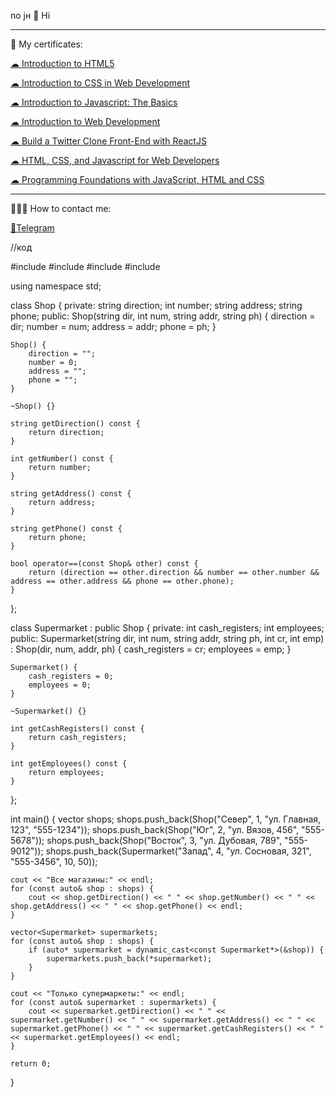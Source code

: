no jн
 👋 Hi
 
---

🔖 My certificates: <p><a href="https://coursera.org/share/641266f14fe2f0ea3710282483673a0c">☁ Introduction to HTML5</a></p> </p>
<p><a href="https://www.coursera.org/account/accomplishments/verify/S3KBB54TCNXJ">☁ Introduction to CSS in Web Development</a></p> </p>
<p><a href="https://www.coursera.org/account/accomplishments/verify/C4M3GL3TLAVC">☁ Introduction to Javascript: The Basics</a></p> </p>
<p><a href="https://www.coursera.org/account/accomplishments/verify/465U9W88MDVT">☁ 
Introduction to Web Development</a></p> </p>
<p><a href="https://www.coursera.org/account/accomplishments/certificate/UR7EYABXDK7U">☁ 
Build a Twitter Clone Front-End with ReactJS</a></p> </p>
<p><a href="https://www.coursera.org/account/accomplishments/verify/8P2JR5YY3C2A">☁ 
HTML, CSS, and Javascript for Web Developers</a></p> </p>
<p><a href="https://www.coursera.org/account/accomplishments/verify/6YJS3J9FTB49">☁ Programming Foundations with JavaScript, HTML and CSS</a></p> </p>

---

👨🏻‍💻 How to contact me: <p><a href="https://t.me/devuejs">💬Telegram</a></p>

//код

#include <iostream>
#include <vector>
#include <algorithm>
#include <string>

using namespace std;

class Shop {
private:
    string direction;
    int number;
    string address;
    string phone;
public:
    Shop(string dir, int num, string addr, string ph) {
        direction = dir;
        number = num;
        address = addr;
        phone = ph;
    }

    Shop() {
        direction = "";
        number = 0;
        address = "";
        phone = "";
    }

    ~Shop() {}

    string getDirection() const {
        return direction;
    }

    int getNumber() const {
        return number;
    }

    string getAddress() const {
        return address;
    }

    string getPhone() const {
        return phone;
    }

    bool operator==(const Shop& other) const {
        return (direction == other.direction && number == other.number && address == other.address && phone == other.phone);
    }
};

class Supermarket : public Shop {
private:
    int cash_registers;
    int employees;
public:
    Supermarket(string dir, int num, string addr, string ph, int cr, int emp) : Shop(dir, num, addr, ph) {
        cash_registers = cr;
        employees = emp;
    }

    Supermarket() {
        cash_registers = 0;
        employees = 0;
    }

    ~Supermarket() {}

    int getCashRegisters() const {
        return cash_registers;
    }

    int getEmployees() const {
        return employees;
    }
};


int main() {
    vector<Shop> shops;
    shops.push_back(Shop("Север", 1, "ул. Главная, 123", "555-1234"));
    shops.push_back(Shop("Юг", 2, "ул. Вязов, 456", "555-5678"));
    shops.push_back(Shop("Восток", 3, "ул. Дубовая, 789", "555-9012"));
    shops.push_back(Supermarket("Запад", 4, "ул. Сосновая, 321", "555-3456", 10, 50));

    cout << "Все магазины:" << endl;
    for (const auto& shop : shops) {
        cout << shop.getDirection() << " " << shop.getNumber() << " " << shop.getAddress() << " " << shop.getPhone() << endl;
    }

    vector<Supermarket> supermarkets;
    for (const auto& shop : shops) {
        if (auto* supermarket = dynamic_cast<const Supermarket*>(&shop)) {
            supermarkets.push_back(*supermarket);
        }
    }

    cout << "Только супермаркеты:" << endl;
    for (const auto& supermarket : supermarkets) {
        cout << supermarket.getDirection() << " " << supermarket.getNumber() << " " << supermarket.getAddress() << " " << supermarket.getPhone() << " " << supermarket.getCashRegisters() << " " << supermarket.getEmployees() << endl;
    }

    return 0;
}